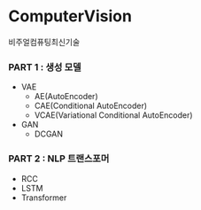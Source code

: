 # ComputerVision
비주얼컴퓨팅최신기술

### PART 1 : 생성 모델 
- VAE
    - AE(AutoEncoder)
    - CAE(Conditional AutoEncoder)
    - VCAE(Variational Conditional AutoEncoder)
- GAN
    - DCGAN


### PART 2 : NLP 트랜스포머
- RCC
- LSTM
- Transformer